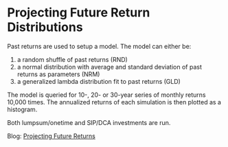 # Projecting Future Return Distributions

Past returns are used to setup a model. The model can either be:
1. a random shuffle of past returns (RND)
1. a normal distribution with average and standard deviation of past returns as parameters (NRM)
1. a generalized lambda distribution fit to past returns (GLD)

The model is queried for 10-, 20- or 30-year series of monthly returns 10,000 times. The annualized returns of each simulation is then plotted as a histogram.

Both lumpsum/onetime and SIP/DCA investments are run.

Blog: [Projecting Future Returns](https://stockviz.biz/index.php/2019/01/14/projecting-future-returns/)